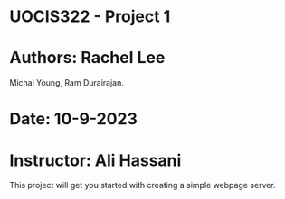 # UOCIS322 - Project 1 #
# Authors: Rachel Lee
Michal Young, Ram Durairajan.
# Date: 10-9-2023
# Instructor: Ali Hassani

This project will get you started with creating a simple webpage server.
